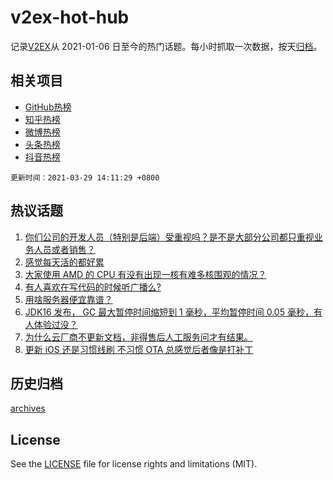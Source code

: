 # v2ex-hot-hub

 记录[V2EX](https://www.v2ex.com/)从 2021-01-06 日至今的热门话题。每小时抓取一次数据，按天[归档](archives)。
 
 ## 相关项目

- [GitHub热榜](https://github.com/lonnyzhang423/github-hot-hub)
- [知乎热榜](https://github.com/lonnyzhang423/zhihu-hot-hub)
- [微博热榜](https://github.com/lonnyzhang423/weibo-hot-hub)
- [头条热榜](https://github.com/lonnyzhang423/toutiao-hot-hub)
- [抖音热榜](https://github.com/lonnyzhang423/douyin-hot-hub)


 `更新时间：2021-03-29 14:11:29 +0800`

## 热议话题

1. [你们公司的开发人员（特别是后端）受重视吗？是不是大部分公司都只重视业务人员或者销售？](https://www.v2ex.com/t/765975)
1. [感觉每天活的都好累](https://www.v2ex.com/t/766048)
1. [大家使用 AMD 的 CPU 有没有出现一核有难多核围观的情况？](https://www.v2ex.com/t/765902)
1. [有人喜欢在写代码的时候听广播么?](https://www.v2ex.com/t/765946)
1. [用啥服务器便宜靠谱？](https://www.v2ex.com/t/766000)
1. [JDK16 发布， GC 最大暂停时间缩短到 1 毫秒，平均暂停时间 0.05 毫秒，有人体验过没？](https://www.v2ex.com/t/766035)
1. [为什么云厂商不更新文档，非得售后人工服务问才有结果。](https://www.v2ex.com/t/765910)
1. [更新 iOS 还是习惯线刷 不习惯 OTA 总感觉后者像是打补丁](https://www.v2ex.com/t/766024)

## 历史归档

[archives](archives)

## License

See the [LICENSE](LICENSE) file for license rights and limitations (MIT).
